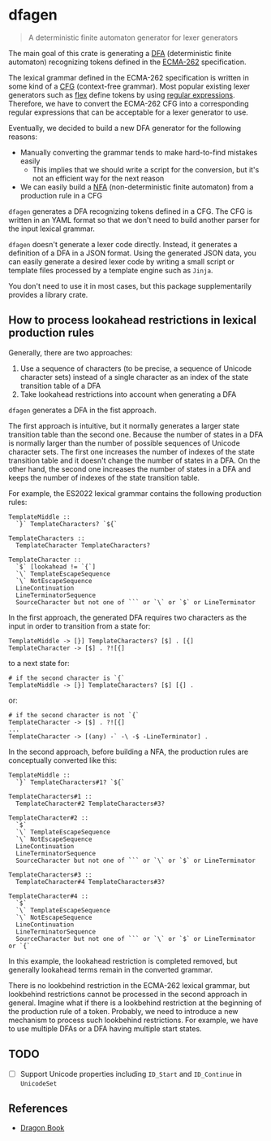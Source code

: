 # dfagen

> A deterministic finite automaton generator for lexer generators

The main goal of this crate is generating a [DFA] (deterministic finite automaton) recognizing
tokens defined in the [ECMA-262] specification.

The lexical grammar defined in the ECMA-262 specification is written in some kind of a [CFG]
(context-free grammar).  Most popular existing lexer generators such as [flex] define tokens by
using [regular expressions].  Therefore, we have to convert the ECMA-262 CFG into a corresponding
regular expressions that can be acceptable for a lexer generator to use.

Eventually, we decided to build a new DFA generator for the following reasons:

* Manually converting the grammar tends to make hard-to-find mistakes easily
  * This implies that we should write a script for the conversion, but it's not an efficient way
    for the next reason
* We can easily build a [NFA] (non-deterministic finite automaton) from a production rule in a CFG

`dfagen` generates a DFA recognizing tokens defined in a CFG.  The CFG is written in an YAML format
so that we don't need to build another parser for the input lexical grammar.

`dfagen` doesn't generate a lexer code directly.  Instead, it generates a definition of a DFA in a
JSON format.  Using the generated JSON data, you can easily generate a desired lexer code by
writing a small script or template files processed by a template engine such as `Jinja`.

You don't need to use it in most cases, but this package supplementarily provides a library crate.

## How to process lookahead restrictions in lexical production rules

Generally, there are two approaches:

1. Use a sequence of characters (to be precise, a sequence of Unicode character sets) instead of a
   single character as an index of the state transition table of a DFA
2. Take lookahead restrictions into account when generating a DFA

`dfagen` generates a DFA in the fist approach.

The first approach is intuitive, but it normally generates a larger state transition table than the
second one.  Because the number of states in a DFA is normally larger than the number of possible
sequences of Unicode character sets.  The first one increases the number of indexes of the state
transition table and it doesn't change the number of states in a DFA.  On the other hand, the
second one increases the number of states in a DFA and keeps the number of indexes of the state
transition table.

For example, the ES2022 lexical grammar contains the following production rules:

```text
TemplateMiddle ::
  `}` TemplateCharacters? `${`

TemplateCharacters ::
  TemplateCharacter TemplateCharacters?

TemplateCharacter ::
  `$` [lookahead != `{`]
  `\` TemplateEscapeSequence
  `\` NotEscapeSequence
  LineContinuation
  LineTerminatorSequence
  SourceCharacter but not one of ``` or `\` or `$` or LineTerminator
```

In the first approach, the generated DFA requires two characters as the input in order to
transition from a state for:

```text
TemplateMiddle -> [}] TemplateCharacters? [$] . [{]
TemplateCharacter -> [$] . ?![{]
```

to a next state for:

```text
# if the second character is `{`
TemplateMiddle -> [}] TemplateCharacters? [$] [{] .
```

or:

```text
# if the second character is not `{`
TemplateCharacter -> [$] . ?![{]
...
TemplateCharacter -> [(any) -` -\ -$ -LineTerminator] .
```

In the second approach, before building a NFA, the production rules are conceptually converted like
this:

```text
TemplateMiddle ::
  `}` TemplateCharacters#1? `${`

TemplateCharacters#1 ::
  TemplateCharacter#2 TemplateCharacters#3?

TemplateCharacter#2 ::
  `$`
  `\` TemplateEscapeSequence
  `\` NotEscapeSequence
  LineContinuation
  LineTerminatorSequence
  SourceCharacter but not one of ``` or `\` or `$` or LineTerminator

TemplateCharacters#3 ::
  TemplateCharacter#4 TemplateCharacters#3?

TemplateCharacter#4 ::
  `$`
  `\` TemplateEscapeSequence
  `\` NotEscapeSequence
  LineContinuation
  LineTerminatorSequence
  SourceCharacter but not one of ``` or `\` or `$` or LineTerminator or `{`
```

In this example, the lookahead restriction is completed removed, but generally lookahead terms
remain in the converted grammar.

There is no lookbehind restriction in the ECMA-262 lexical grammar, but lookbehind restrictions
cannot be processed in the second approach in general.  Imagine what if there is a lookbehind
restriction at the beginning of the production rule of a token.  Probably, we need to introduce a
new mechanism to process such lookbehind restrictions.  For example, we have to use multiple DFAs
or a DFA having multiple start states.

## TODO

* [ ] Support Unicode properties including `ID_Start` and `ID_Continue` in `UnicodeSet`

## References

* [Dragon Book](https://en.wikipedia.org/wiki/Compilers:_Principles,_Techniques,_and_Tools)

[DFA]: https://en.wikipedia.org/wiki/Deterministic_finite_automaton
[ECMA-262]: https://www.ecma-international.org/publications-and-standards/standards/ecma-262/
[CFG]: https://en.wikipedia.org/wiki/Context-free_grammar
[regular expressions]: https://en.wikipedia.org/wiki/Regular_expression
[flex]: https://github.com/westes/flex
[NFA]: https://en.wikipedia.org/wiki/Nondeterministic_finite_automaton
